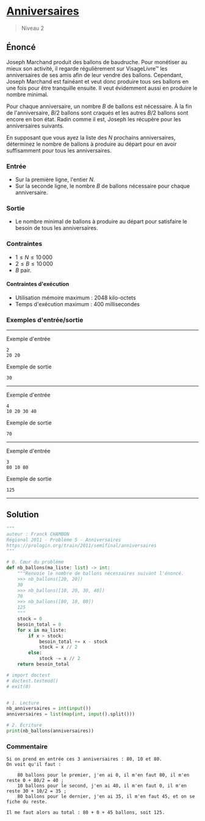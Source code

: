 # [Anniversaires](https://prologin.org/train/2011/semifinal/anniversaires)

> Niveau 2 

## Énoncé

Joseph Marchand produit des ballons de baudruche. Pour monétiser au mieux son activité, il regarde régulièrement sur VisageLivre™ les anniversaires de ses amis afin de leur vendre des ballons. Cependant, Joseph Marchand est fainéant et veut donc produire tous ses ballons en une fois pour être tranquille ensuite. Il veut évidemment aussi en produire le nombre minimal.

Pour chaque anniversaire, un nombre $B$ de ballons est nécessaire. À la fin de l'anniversaire, $B/2$ ballons sont craqués et les autres $B/2$ ballons sont encore en bon état. Radin comme il est, Joseph les récupère pour les anniversaires suivants.

En supposant que vous ayez la liste des $N$ prochains anniversaires, déterminez le nombre de ballons à produire au départ pour en avoir suffisamment pour tous les anniversaires.

### Entrée

* Sur la première ligne, l'entier $N$.
* Sur la seconde ligne, le nombre $B$ de ballons nécessaire pour chaque anniversaire.

### Sortie

* Le nombre minimal de ballons à produire au départ pour satisfaire le besoin de tous les anniversaires.

### Contraintes

* $1 \leqslant N \leqslant 10\,000$
* $2 \leqslant B \leqslant 10\,000$
* $B$ pair.

#### Contraintes d'exécution

* Utilisation mémoire maximum : 2048 kilo-octets
* Temps d'exécution maximum : 400 millisecondes

### Exemples d'entrée/sortie

---

Exemple d'entrée

    2
    20 20

Exemple de sortie

    30

---

Exemple d'entrée

    4
    10 20 30 40

Exemple de sortie

    70

---

Exemple d'entrée

    3
    80 10 80

Exemple de sortie

    125
---

## Solution

```python
"""
auteur : Franck CHAMBON
Régional 2011 - Problème 5 - Anniversaires
https://prologin.org/train/2011/semifinal/anniversaires
"""

# 0. Cœur du problème
def nb_ballons(ma_liste: list) -> int:
    """Renvoie le nombre de ballons nécessaires suivant l'énoncé.
    >>> nb_ballons([20, 20])
    30
    >>> nb_ballons([10, 20, 30, 40])
    70
    >>> nb_ballons([80, 10, 80])
    125
    """
    stock = 0
    besoin_total = 0
    for x in ma_liste:
        if x > stock:
            besoin_total += x - stock
            stock = x // 2
        else:
            stock -= x // 2
    return besoin_total

# import doctest
# doctest.testmod()
# exit(0)


# 1. Lecture
nb_anniversaires = int(input())
anniversaires = list(map(int, input().split()))

# 2. Écriture
print(nb_ballons(anniversaires))
```

### Commentaire

    Si on prend en entrée ces 3 anniversaires : 80, 10 et 80.
    On voit qu'il faut :

        80 ballons pour le premier, j'en ai 0, il m'en faut 80, il m'en reste 0 + 80/2 = 40 ;
        10 ballons pour le second, j'en ai 40, il m'en faut 0, il m'en reste 30 + 10/2 = 35 ;
        80 ballons pour le dernier, j'en ai 35, il m'en faut 45, et on se fiche du reste.

    Il me faut alors au total : 80 + 0 + 45 ballons, soit 125.